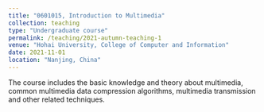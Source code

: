 ```yaml
---
title: "0601015, Introduction to Multimedia"
collection: teaching
type: "Undergraduate course"
permalink: /teaching/2021-autumn-teaching-1
venue: "Hohai University, College of Computer and Information"
date: 2021-11-01
location: "Nanjing, China"
---
```


The course includes the basic knowledge and theory about multimedia, common multimedia data compression algorithms, multimedia transmission and other related techniques.

<!--Heading 1
======

Heading 2
======

Heading 3
======
-->
